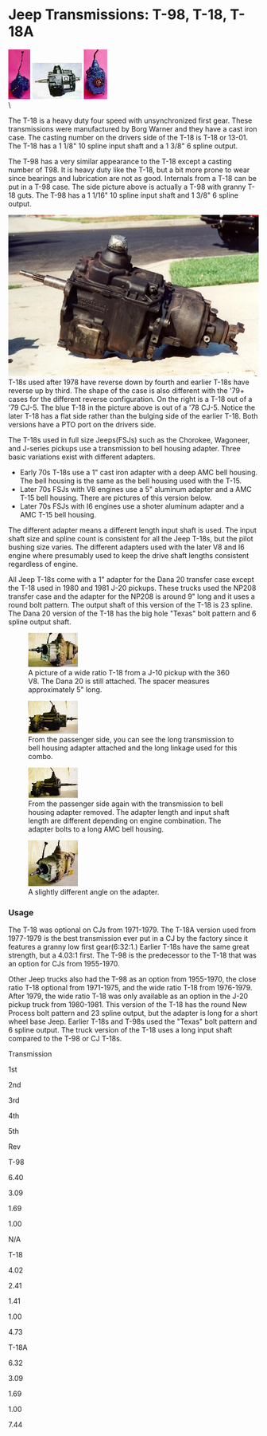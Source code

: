 # Jeep Transmissions: T-98, T-18, T-18A

[![T-18 front](/images/transmission/factory/t18f_.jpg)](/images/transmission/factory/t18f.jpg) [![T-18 side](/images/transmission/factory/t18s_.jpg)](/images/transmission/factory/t18s.jpg) [![T-18 back](/images/transmission/factory/t18b_.jpg)](/images/transmission/factory/t18b.jpg)\
\

The T-18 is a heavy duty four speed with unsynchronized first gear. These transmissions were manufactured by Borg Warner and they have a cast iron case. The casting number on the drivers side of the T-18 is T-18 or 13-01. The T-18 has a 1 1/8\" 10 spline input shaft and a 1 3/8\" 6 spline output.

The T-98 has a very similar appearance to the T-18 except a casting number of T98. It is heavy duty like the T-18, but a bit more prone to wear since bearings and lubrication are not as good. Internals from a T-18 can be put in a T-98 case. The side picture above is actually a T-98 with granny T-18 guts. The T-98 has a 1 1/16\" 10 spline input shaft and 1 3/8\" 6 spline output.

[![1979 T-18](/images/transmission/updates/cjt18/t18a-1.jpg)](/images/transmission/updates/cjt18/t18a-1.jpg) T-18s used after 1978 have reverse down by fourth and earlier T-18s have reverse up by third. The shape of the case is also different with the \'79+ cases for the different reverse configuration. On the right is a T-18 out of a \'79 CJ-5. The blue T-18 in the picture above is out of a \'78 CJ-5. Notice the later T-18 has a flat side rather than the bulging side of the earlier T-18. Both versions have a PTO port on the drivers side.

The T-18s used in full size Jeeps(FSJs) such as the Chorokee, Wagoneer, and J-series pickups use a transmission to bell housing adapter. Three basic variations exist with different adapters.

-   Early 70s T-18s use a 1\" cast iron adapter with a deep AMC bell housing. The bell housing is the same as the bell housing used with the T-15.
-   Later 70s FSJs with V8 engines use a 5\" aluminum adapter and a AMC T-15 bell housing. There are pictures of this version below.
-   Later 70s FSJs with I6 engines use a shoter aluminum adapter and a AMC T-15 bell housing.

The different adapter means a different length input shaft is used. The input shaft size and spline count is consistent for all the Jeep T-18s, but the pilot bushing size varies. The different adapters used with the later V8 and I6 engine where presumably used to keep the drive shaft lengths consistent regardless of engine.

All Jeep T-18s come with a 1\" adapter for the Dana 20 transfer case except the T-18 used in 1980 and 1981 J-20 pickups. These trucks used the NP208 transfer case and the adapter for the NP208 is around 9\" long and it uses a round bolt pattern. The output shaft of this version of the T-18 is 23 spline. The Dana 20 version of the T-18 has the big hole \"Texas\" bolt pattern and 6 spline output shaft.

<figure>
<a href="/images/transmission/factory/fsjt1801.jpg"><img src="/images/transmission/factory/fsjt1801_.jpg" alt="FSJ T-18" /></a>
<figcaption>A picture of a wide ratio T-18 from a J-10 pickup with the 360 V8. The Dana 20 is still attached. The spacer measures approximately 5" long.</figcaption>
</figure>

<figure>
<a href="/images/transmission/factory/fsjt1802.jpg"><img src="/images/transmission/factory/fsjt1802_.jpg" alt="FSJ T-18" /></a>
<figcaption>From the passenger side, you can see the long transmission to bell housing adapter attached and the long linkage used for this combo.</figcaption>
</figure>

<figure>
<a href="/images/transmission/factory/fsjt1803.jpg"><img src="/images/transmission/factory/fsjt1803_.jpg" alt="FSJ T-18" /></a>
<figcaption>From the passenger side again with the transmission to bell housing adapter removed. The adapter length and input shaft length are different depending on engine combination. The adapter bolts to a long AMC bell housing.</figcaption>
</figure>

<figure>
<a href="/images/transmission/factory/fsjt1804.jpg"><img src="/images/transmission/factory/fsjt1804_.jpg" alt="FSJ T-18" /></a>
<figcaption>A slightly different angle on the adapter.</figcaption>
</figure>

### Usage

The T-18 was optional on CJs from 1971-1979. The T-18A version used from 1977-1979 is the best transmission ever put in a CJ by the factory since it features a granny low first gear(6:32:1.) Earlier T-18s have the same great strength, but a 4.03:1 first. The T-98 is the predecessor to the T-18 that was an option for CJs from 1955-1970.

Other Jeep trucks also had the T-98 as an option from 1955-1970, the close ratio T-18 optional from 1971-1975, and the wide ratio T-18 from 1976-1979. After 1979, the wide ratio T-18 was only available as an option in the J-20 pickup truck from 1980-1981. This version of the T-18 has the round New Process bolt pattern and 23 spline output, but the adapter is long for a short wheel base Jeep. Earlier T-18s and T-98s used the \"Texas\" bolt pattern and 6 spline output. The truck version of the T-18 uses a long input shaft compared to the T-98 or CJ T-18s.

Transmission

1st

2nd

3rd

4th

5th

Rev

T-98

6.40

3.09

1.69

1.00

N/A

T-18

4.02

2.41

1.41

1.00

4.73

T-18A

6.32

3.09

1.69

1.00

7.44
